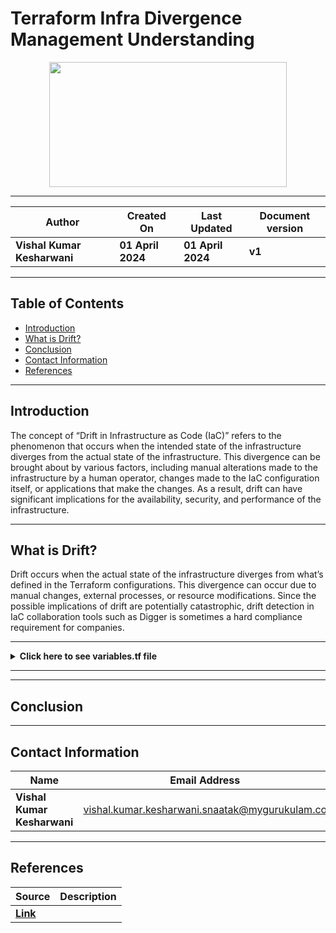 # Terraform Infra Divergence Management Understanding 

<p align="center">
  <img src="https://github.com/CodeOps-Hub/Documentation/assets/156056413/3a934c3f-4667-4f76-85be-573a8a911e01" height="200" width="380">
</p>

***

| **Author** | **Created On** | **Last Updated** | **Document version** |
| ---------- | -------------- | ---------------- | -------------------- |
| **Vishal Kumar Kesharwani** | **01 April 2024** | **01 April 2024** | **v1** |

***

## Table of Contents

* [Introduction](#Introduction)
* [What is Drift?](#What-is-Drift)
* [Conclusion](#Conclusion) 
* [Contact Information](#Contact-Information) 
* [References](#References)

 ***

 ## Introduction

The concept of “Drift in Infrastructure as Code (IaC)” refers to the phenomenon that occurs when the intended state of the infrastructure diverges from the actual state of the infrastructure. This divergence can be brought about by various factors, including manual alterations made to the infrastructure by a human operator, changes made to the IaC configuration itself, or applications that make the changes. As a result, drift can have significant implications for the availability, security, and performance of the infrastructure.

***

## What is Drift?

Drift occurs when the actual state of the infrastructure diverges from what’s defined in the Terraform configurations. This divergence can occur due to manual changes, external processes, or resource modifications. Since the possible implications of drift are potentially catastrophic, drift detection in IaC collaboration tools such as Digger is sometimes a hard compliance requirement for companies.

***

<details>
<summary><strong>Click here to see variables.tf file</strong></summary>
<br>

```shell

```
</details>

***

***

## Conclusion


 
***
 ## Contact Information

 | **Name** | **Email Address** |
 | -------- | ----------------- |
 | **Vishal Kumar Kesharwani** | vishal.kumar.kesharwani.snaatak@mygurukulam.co |

 ***
 
## References

 | **Source** | **Description** |
 | ---------- | --------------- |
 | [**Link**]() |  |
